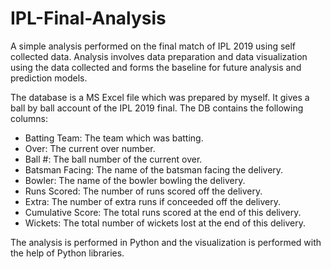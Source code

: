 # IPL-Final-Analysis
A simple analysis performed on the final match of IPL 2019 using self collected data. Analysis involves data preparation and data visualization using the data collected and forms the baseline for future analysis and prediction models.

The database is a MS Excel file which was prepared by myself. It gives a ball by ball account of the IPL 2019 final. The DB contains the following columns:
- Batting Team: The team which was batting.
- Over: The current over number.
- Ball #: The ball number of the current over.
- Batsman Facing: The name of the batsman facing the delivery.
- Bowler: The name of the bowler bowling the delivery.
- Runs Scored: The number of runs scored off the delivery.
- Extra: The number of extra runs if conceeded off the delivery.
- Cumulative Score: The total runs scored at the end of this delivery.
- Wickets: The total number of wickets lost at the end of this delivery.

The analysis is performed in Python and the visualization is performed with the help of Python libraries.
